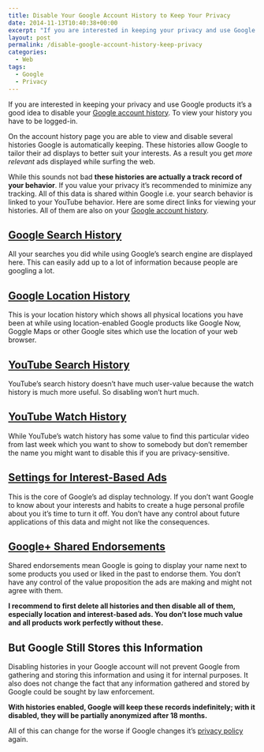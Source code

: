 ```yaml
---
title: Disable Your Google Account History to Keep Your Privacy
date: 2014-11-13T10:40:38+00:00
excerpt: "If you are interested in keeping your privacy and use Google products it's highly recommended to disable your Google account history."
layout: post
permalink: /disable-google-account-history-keep-privacy
categories:
  - Web
tags:
  - Google
  - Privacy
---
```

If you are interested in keeping your privacy and use Google products it’s a good idea to disable your [Google account history](https://www.google.com/settings/accounthistory). To view your history you have to be logged-in.

On the account history page you are able to view and disable several histories Google is automatically keeping. These histories allow Google to tailor their ad displays to better suit your interests. As a result you get _more relevant_ ads displayed while surfing the web.

While this sounds not bad **these histories are actually a track record of your behavior**. If you value your privacy it’s recommended to minimize any tracking. All of this data is shared within Google i.e. your search behavior is linked to your YouTube behavior. Here are some direct links for viewing your histories. All of them are also on your [Google account history](https://www.google.com/settings/accounthistory).

## [Google Search History](https://history.google.com/history)

All your searches you did while using Google’s search engine are displayed here. This can easily add up to a lot of information because people are googling a lot.

## [Google Location History](https://maps.google.de/locationhistory/b/0/)

This is your location history which shows all physical locations you have been at while using location-enabled Google products like Google Now, Goggle Maps or other Google sites which use the location of your web browser.

## [YouTube Search History](https://www.youtube.com/feed/history/search_history)

YouTube’s search history doesn’t have much user-value because the watch history is much more useful. So disabling won’t hurt much.

## [YouTube Watch History](https://www.youtube.com/feed/history)

While YouTube’s watch history has some value to find this particular video from last week which you want to show to somebody but don’t remember the name you might want to disable this if you are privacy-sensitive.

## [Settings for Interest-Based Ads](https://www.google.com/settings/ads)

This is the core of Google’s ad display technology. If you don’t want Google to know about your interests and habits to create a huge personal profile about you it’s time to turn it off. You don’t have any control about future applications of this data and might not like the consequences.

## [Google+ Shared Endorsements](https://plus.google.com/settings/endorsements)

Shared endorsements mean Google is going to display your name next to some products you used or liked in the past to endorse them. You don’t have any control of the value proposition the ads are making and might not agree with them.

**I recommend to first delete all histories and then disable all of them, especially location and interest-based ads. You don’t lose much value and all products work perfectly without these.**

## But Google Still Stores this Information

Disabling histories in your Google account will not prevent Google from gathering and storing this information and using it for internal purposes. It also does not change the fact that any information gathered and stored by Google could be sought by law enforcement.

**With histories enabled, Google will keep these records indefinitely; with it disabled, they will be partially anonymized after 18 months.**

All of this can change for the worse if Google changes it’s [privacy policy](http://www.google.com/policies/privacy/) again.